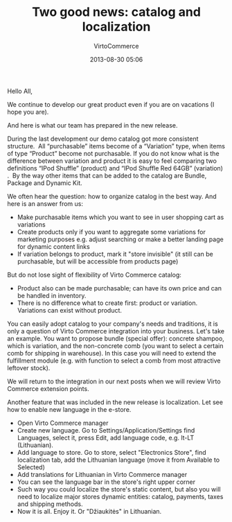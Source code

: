 ﻿---
author: VirtoCommerce
category: VirtoCommerce News
date: 2013-08-30 05:06
excerpt: During the last development our demo catalog got more consistent structure.
permalink: blog/two-good-news-catalog-and-localization
title: "Two good news: catalog and localization"
---
Hello All,

We continue to develop our great product even if you are on vacations (I hope you are).

And here is what our team has prepared in the new release.

During the last development our demo catalog got more consistent structure.  All “purchasable” items become of a “Variation” type, when items of type “Product” become not purchasable. If you do not know what is the difference between variation and product it is easy to feel comparing two definitions “<span class="GINGER_SOFATWARE_correct">IPod</span> Shuffle” (product) and “<span class="GINGER_SOFATWARE_correct">IPod</span> Shuffle Red 64GB” (variation) .  By the way other items that can be added to the catalog are Bundle, Package and Dynamic Kit.

We often hear the question: how to organize catalog in the best way. And here is an answer from us:

* Make purchasable items which you want to see in user shopping cart as variations
* Create products only if you want to aggregate some variations for marketing purposes e.g. adjust searching or make a better landing page for dynamic content links
* If variation belongs to product, mark it "store invisible" (it still can be purchasable, but will be accessible from products page)

But do not lose sight of flexibility of Virto Commerce catalog:

* Product also can be made purchasable; can have its own price and can be handled in inventory.
* There is no difference what to create first: product or variation. Variations can exist without product.

You can easily adopt catalog to your company's needs and traditions, it is only a question of Virto Commerce integration into your business. Let's take an example. You want to propose bundle (special offer): concrete shampoo, which is variation, and the non-concrete comb (you want to select a certain comb for shipping in warehouse). In this case you will need to extend the fulfillment module (e.g. with function to select a comb from most attractive leftover stock).

We will return to the integration in our next posts when we will review Virto Commerce extension points.

Another feature that was included in the new release is localization. Let see how to enable new language in the e-store.

* Open Virto Commerce manager
* Create new language. Go to Settings/Application/Settings find Languages, select it, press Edit, add language code, e.g. lt-LT (Lithuanian).
* Add language to store. Go to store, select "Electronics Store", find localization tab, add the Lithuanian language (move it from Available to Selected)
* Add translations for Lithuanian in Virto Commerce manager
* You can see the language bar in the store's right upper corner
* Such way you could localize the store's static content, but also you will need to localize major stores dynamic entities: catalog, payments, taxes and shipping methods.
* Now it is all. Enjoy it. Or "Džiaukitės" in Lithuanian.